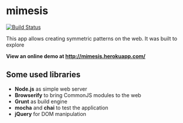# mimesis

[![Build Status](https://travis-ci.org/orestesd/mimesis.svg?branch=master)](https://travis-ci.org/orestesd/mimesis)

This app allows creating symmetric patterns on the web.
It was built to explore 

**View an online demo at http://mimesis.herokuapp.com/**

## Some used libraries
- **Node.js** as simple web server
- **Browserify** to bring CommonJS modules to the web
- **Grunt** as build engine
- **mocha** and **chai** to test the application
- **jQuery** for DOM manipulation